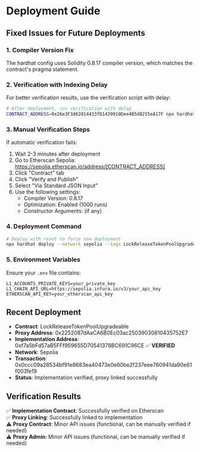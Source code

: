 # Deployment Guide

## Fixed Issues for Future Deployments

### 1. Compiler Version Fix
The hardhat config uses Solidity 0.8.17 compiler version, which matches the contract's pragma statement.

### 2. Verification with Indexing Delay

For better verification results, use the verification script with delay:

```bash
# After deployment, run verification with delay
CONTRACT_ADDRESS=0x26e3F3d62814433fD1439910Dee4B5d8255eA17F npx hardhat run scripts/verify-with-delay.ts --network sepolia
```

### 3. Manual Verification Steps

If automatic verification fails:

1. Wait 2-3 minutes after deployment
2. Go to Etherscan Sepolia: https://sepolia.etherscan.io/address/[CONTRACT_ADDRESS]
3. Click "Contract" tab
4. Click "Verify and Publish"
5. Select "Via Standard JSON Input"
6. Use the following settings:
   - Compiler Version: 0.8.17
   - Optimization: Enabled (1000 runs)
   - Constructor Arguments: (if any)

### 4. Deployment Command

```bash
# Deploy with reset to force new deployment
npx hardhat deploy --network sepolia --tags LockReleaseTokenPoolUpgradeable --reset
```

### 5. Environment Variables

Ensure your `.env` file contains:
```
L1_ACCOUNTS_PRIVATE_KEYS=your_private_key
L1_CHAIN_API_URL=https://sepolia.infura.io/v3/your_api_key
ETHERSCAN_API_KEY=your_etherscan_api_key
```

## Recent Deployment

- **Contract**: LockReleaseTokenPoolUpgradeable
- **Proxy Address**: 0x2252087dAaCA6B0Ec03ac25039030810435752E7
- **Implementation Address**: 0xf7a5bFd57aB5FFf959655D70541378BC691C96CE ✅ **VERIFIED**
- **Network**: Sepolia
- **Transaction**: 0x0ccc09a28534bf91e8683ea40473e0e60be2f237eee760941da90e61f003fe19
- **Status**: Implementation verified, proxy linked successfully

## Verification Results

✅ **Implementation Contract**: Successfully verified on Etherscan  
✅ **Proxy Linking**: Successfully linked to implementation  
⚠️ **Proxy Contract**: Minor API issues (functional, can be manually verified if needed)  
⚠️ **Proxy Admin**: Minor API issues (functional, can be manually verified if needed) 